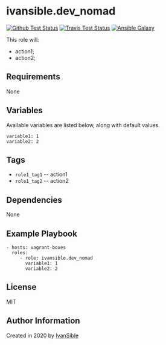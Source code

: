 # ivansible.dev_nomad

[![Github Test Status](https://github.com/ivansible/dev-nomad/workflows/Molecule%20test/badge.svg?branch=master)](https://github.com/ivansible/dev-nomad/actions)
[![Travis Test Status](https://travis-ci.org/ivansible/dev-nomad.svg?branch=master)](https://travis-ci.org/ivansible/dev-nomad)
[![Ansible Galaxy](https://img.shields.io/badge/galaxy-ivansible.dev__nomad-68a.svg?style=flat)](https://galaxy.ansible.com/ivansible/dev_nomad/)

This role will:
 - action1;
 - action2;


## Requirements

None


## Variables

Available variables are listed below, along with default values.

    variable1: 1
    variable2: 2


## Tags

- `role1_tag1` -- action1
- `role1_tag2` -- action2


## Dependencies

None


## Example Playbook

    - hosts: vagrant-boxes
      roles:
         - role: ivansible.dev_nomad
           variable1: 1
           variable2: 2


## License

MIT


## Author Information

Created in 2020 by [IvanSible](https://github.com/ivansible)
